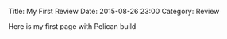 ﻿Title: My First Review
Date: 2015-08-26 23:00
Category: Review

Here is my first page with Pelican build